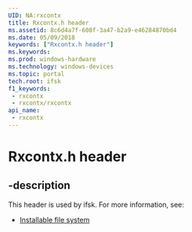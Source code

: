 ```yaml
---
UID: NA:rxcontx
title: Rxcontx.h header
ms.assetid: 8c6d4a7f-608f-3a47-b2a9-e46284870bd4
ms.date: 05/09/2018
keywords: ["Rxcontx.h header"]
ms.keywords: 
ms.prod: windows-hardware
ms.technology: windows-devices
ms.topic: portal
tech.root: ifsk
f1_keywords:
 - rxcontx
 - rxcontx/rxcontx
api_name:
 - rxcontx
---
```


# Rxcontx.h header


## -description

This header is used by ifsk. For more information, see:

- [Installable file system](../_ifsk/index.md)

